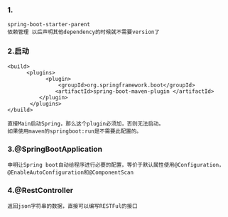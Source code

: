 ### 1.<parent>

```
spring-boot-starter-parent
依赖管理 以后声明其他dependency的时候就不需要version了
```

### 2.启动

```
<build>  
      <plugins>  
            <plugin>  
                <groupId>org.springframework.boot</groupId>  
               <artifactId>spring-boot-maven-plugin </artifactId>  
          </plugin>  
       </plugins>  
</build>  

直接Main启动Spring，那么这个plugin必须加，否则无法启动。
如果使用maven的springboot:run是不需要此配置的。
```

### 3.@SpringBootApplication

```
申明让Spring boot自动给程序进行必要的配置，等价于默认属性使用@Configuration，@EnableAutoConfiguration和@ComponentScan
```

### 4.@RestController

```
返回json字符串的数据，直接可以编写RESTFul的接口
```


